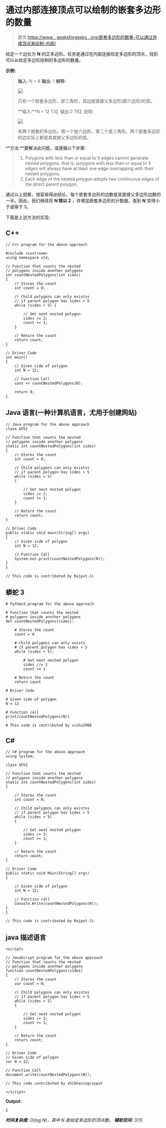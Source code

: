 # 通过内部连接顶点可以绘制的嵌套多边形的数量

> 原文:[https://www . geeksforgeeks . org/嵌套多边形的数量-可以通过连接顶点来绘制-内部/](https://www.geeksforgeeks.org/count-of-nested-polygons-that-can-be-drawn-by-joining-vertices-internally/)

给定一个边长为 **N** 的正多边形。任务是通过在内部连接给定多边形的顶点，找到可以从给定多边形绘制的多边形的数量。

**示例:**

> **输入:** N = 6
> **输出:** 1
> **解释:**
> 
> [![](img/0927d6dff5b17e41b5306137da4ecb99.png)](https://media.geeksforgeeks.org/wp-content/uploads/20200824202108/hexagon.png)
> 
> 只有一个嵌套多边形，即三角形，其边是直接父多边形(即六边形)的弦。
> 
> **输入:**N = 12
> T3】输出:2
> T6】说明:
> 
> [![](img/2215d024fcd03015151a4a709bd1e759.png)](https://media.geeksforgeeks.org/wp-content/uploads/20200824204318/NestedPolygons.png)
> 
> 有两个嵌套的多边形。第一个是六边形，第二个是三角形。两个嵌套多边形的边实际上都是其直接父多边形的弦。

**方法:**要解决此问题，请遵循以下步骤:

> 1.  Polygons with less than or equal to 5 edges cannot generate nested polygons, that is, polygons with less than or equal to 5 edges will always have at least one edge overlapping with their nested polygons.
> 2.  Each edge of the nested polygon adopts two continuous edges of the direct parent polygon.

通过以上观察，很容易得出结论，每个嵌套多边形的边数是其直接父多边形边数的一半。因此，我们继续将 **N 除以 2** ，并增加嵌套多边形的计数器，直到 **N** 变得小于或等于 5。

下面是上述方法的实现:

## C++

```
// C++ program for the above approach

#include <iostream>
using namespace std;

// Function that counts the nested
// polygons inside another polygons
int countNestedPolygons(int sides)
{
    // Stores the count
    int count = 0;

    // Child polygons can only existss
    // if parent polygon has sides > 5
    while (sides > 5) {

        // Get next nested polygon
        sides /= 2;
        count += 1;
    }

    // Return the count
    return count;
}

// Driver Code
int main()
{
    // Given side of polygon
    int N = 12;

    // Function Call
    cout << countNestedPolygons(N);

    return 0;
}
```

## Java 语言(一种计算机语言，尤用于创建网站)

```
// Java program for the above approach
class GFG{

// Function that counts the nested
// polygons inside another polygons
static int countNestedPolygons(int sides)
{
    // Stores the count
    int count = 0;

    // Child polygons can only existss
    // if parent polygon has sides > 5
    while (sides > 5)
    {

        // Get next nested polygon
        sides /= 2;
        count += 1;
    }

    // Return the count
    return count;
}

// Driver Code
public static void main(String[] args)
{
    // Given side of polygon
    int N = 12;

    // Function Call
    System.out.print(countNestedPolygons(N));
}
}

// This code is contributed by Rajput-Ji
```

## 蟒蛇 3

```
# Python3 program for the above approach

# Function that counts the nested
# polygons inside another polygons
def countNestedPolygons(sides):

    # Stores the count
    count = 0

    # Child polygons can only exists
    # if parent polygon has sides > 5
    while (sides > 5):

        # Get next nested polygon
        sides //= 2
        count += 1

    # Return the count
    return count

# Driver Code

# Given side of polygon
N = 12

# Function call
print(countNestedPolygons(N))

# This code is contributed by vishu2908
```

## C#

```
// C# program for the above approach
using System;

class GFG{

// Function that counts the nested
// polygons inside another polygons
static int countNestedPolygons(int sides)
{

    // Stores the count
    int count = 0;

    // Child polygons can only existss
    // if parent polygon has sides > 5
    while (sides > 5)
    {

        // Get next nested polygon
        sides /= 2;
        count += 1;
    }

    // Return the count
    return count;
}

// Driver Code
public static void Main(String[] args)
{

    // Given side of polygon
    int N = 12;

    // Function call
    Console.Write(countNestedPolygons(N));
}
}

// This code is contributed by Rajput-Ji
```

## java 描述语言

```
<script>

// JavaScript program for the above approach
// Function that counts the nested
// polygons inside another polygons
function countNestedPolygons(sides)
{
    // Stores the count
    var count = 0;

    // Child polygons can only existss
    // if parent polygon has sides > 5
    while (sides > 5)
    {

        // Get next nested polygon
        sides /= 2;
        count += 1;
    }

    // Return the count
    return count;
}

// Driver Code
// Given side of polygon
var N = 12;

// Function Call
document.write(countNestedPolygons(N));

// This code contributed by shikhasingrajput

</script>
```

**Output:** 

```
2
```

***时间复杂度:** O(log N)，其中 N 是给定多边形的顶点数。*
***辅助空间:** O(1)*